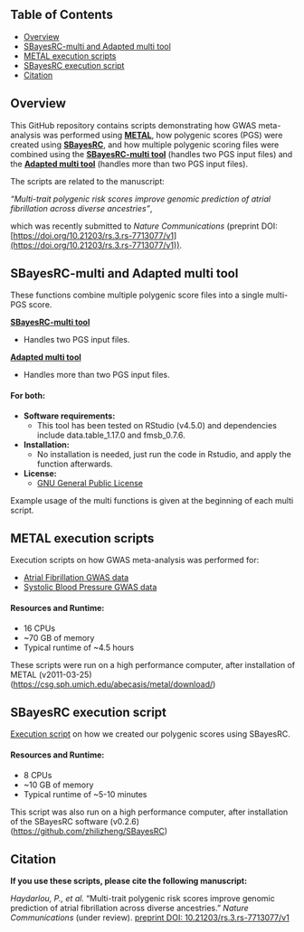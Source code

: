 ## Table of Contents
- [Overview](#overview)
- [SBayesRC-multi and Adapted multi tool](#sbayesrc-multi-and-adapted-multi-tool)
- [METAL execution scripts](#metal-execution-scripts)
- [SBayesRC execution script](#sbayesrc-execution-script)
- [Citation](#citation)

## Overview

This GitHub repository contains scripts demonstrating how GWAS meta-analysis was performed using [**METAL**](https://github.com/poeyahay/AFib_PGS/tree/main/METAL), how polygenic scores (PGS) were created using [**SBayesRC**](https://github.com/poeyahay/AFib_PGS/blob/main/SBayesRC/SBRC_Run.sh), and how multiple polygenic scoring files were combined using the [**SBayesRC-multi tool**](https://github.com/poeyahay/AFib_PGS/blob/main/Multi/SBRCmulti.R) (handles two PGS input files) and the [**Adapted multi tool**](https://github.com/poeyahay/AFib_PGS/blob/main/Multi/Multi_Tool.R) (handles more than two PGS input files).  

The scripts are related to the manuscript:

*“Multi-trait polygenic risk scores improve genomic prediction of atrial fibrillation across diverse ancestries”*,

which was recently submitted to *Nature Communications* (preprint DOI: [https://doi.org/10.21203/rs.3.rs-7713077/v1](https://doi.org/10.21203/rs.3.rs-7713077/v1)).

## SBayesRC-multi and Adapted multi tool

These functions combine multiple polygenic score files into a single multi-PGS score.

[**SBayesRC-multi tool**](https://github.com/poeyahay/AFib_PGS/blob/main/Multi/SBRCmulti.R)
- Handles two PGS input files.

[**Adapted multi tool**](https://github.com/poeyahay/AFib_PGS/blob/main/Multi/Multi_Tool.R)
- Handles more than two PGS input files.

#### For both:
- **Software requirements:**
  - This tool has been tested on RStudio (v4.5.0) and dependencies include data.table_1.17.0 and fmsb_0.7.6.
- **Installation:**
  - No installation is needed, just run the code in Rstudio, and apply the function afterwards.
- **License:**
  - [GNU General Public License](https://github.com/poeyahay/AFib_PGS/blob/main/Multi/LICENSE)

Example usage of the multi functions is given at the beginning of each multi script.

## METAL execution scripts
Execution scripts on how GWAS meta-analysis was performed for:
- [Atrial Fibrillation GWAS data](https://github.com/poeyahay/AFib_PGS/blob/main/METAL/AFGen%2BMVP.sh)
- [Systolic Blood Pressure GWAS data](https://github.com/poeyahay/AFib_PGS/blob/main/METAL/SBP_trait.sh)

#### Resources and Runtime:
- 16 CPUs
- ~70 GB of memory
- Typical runtime of ~4.5 hours

These scripts were run on a high performance computer, after installation of METAL (v2011-03-25) (https://csg.sph.umich.edu/abecasis/metal/download/)

## SBayesRC execution script
[Execution script](https://github.com/poeyahay/AFib_PGS/blob/main/SBayesRC/SBRC_Run.sh) on how we created our polygenic scores using SBayesRC.

#### Resources and Runtime:
- 8 CPUs
- ~10 GB of memory
- Typical runtime of ~5-10 minutes

This script was also run on a high performance computer, after installation of the SBayesRC software (v0.2.6) (https://github.com/zhilizheng/SBayesRC)

## Citation
**If you use these scripts, please cite the following manuscript:**

*Haydarlou, P., et al.* “Multi-trait polygenic risk scores improve genomic prediction of atrial fibrillation across diverse ancestries.” *Nature Communications* (under review). [preprint DOI: 10.21203/rs.3.rs-7713077/v1](https://doi.org/10.21203/rs.3.rs-7713077/v1)
